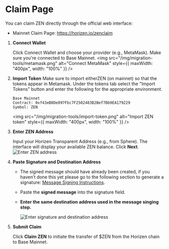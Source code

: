 # Claim Page

You can claim ZEN directly through the official web interface:

- Mainnet Claim Page: https://horizen.io/zenclaim

1. **Connect Wallet**

   Click Connect Wallet and choose your provider (e.g., MetaMask). Make sure you're connected to Base Mainnet.
   <img src="/img/migration-tools/metamask.png" alt="Connect MetaMask" style={{ maxWidth: "400px", width: "100%" }} />

2. **Import Token**
  Make sure to import eitherZEN (on mainnet) so that the tokens appear in Metamask. Under the tokens tab select the "Import Tokens" button and enter the following for the appropriate environment.

   ```
   Base Mainnet
   Contract: 0xf43eB8De897Fbc7F2502483B2Bef7Bb9EA179229
   Symbol: ZEN
   ```

   <img src="/img/migration-tools/import-token.png" alt="Import ZEN token" style={{ maxWidth: "400px", width: "100%" }} />

3. **Enter ZEN Address**

   Input your Horizen Transparent Address (e.g., from Sphere).
   The interface will display your available ZEN balance.
   Click **Next**.
   ![Enter ZEN address](/img/migration-tools/claim-1.png)

4. **Paste Signature and Destination Address**

   - The signed message should have already been created, if you haven’t done this yet please go to the following section to generate a signature: [Message Signing Instructions](#message-signing-instructions).
   - Paste the **signed message** into the signature field. 
   - **Enter the same destination address used in the message singing step.**

     ![Enter signature and destination address](/img/migration-tools/claim-2.png)

5. **Submit Claim**

   Click **Claim ZEN** to initiate the transfer of $ZEN from the Horizen chain to Base Mainnet.